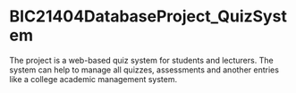 # BIC21404DatabaseProject_QuizSystem
The project is a web-based quiz system for students and lecturers. The system can help to manage all quizzes, assessments and another entries like a college academic management system.
